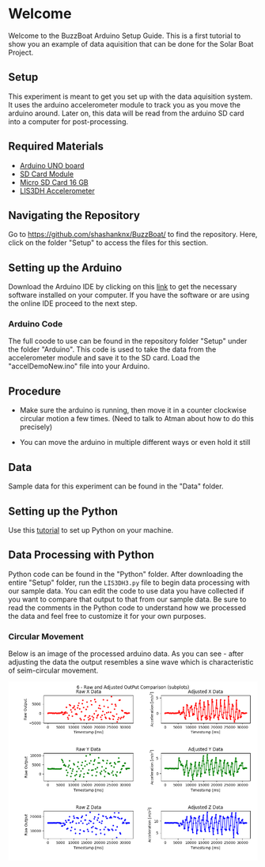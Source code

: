 # Welcome

Welcome to the BuzzBoat Arduino Setup Guide. This is a first tutorial to show you an example of data aquisition that can be done for the Solar Boat Project. 

## Setup
This experiment is meant to get you set up with the data aquisition system. It uses the arduino accelerometer module to track you as you move the arduino around. Later on, this data will be read from the arduino SD card into a computer for post-processing. 

## Required Materials
- [Arduino UNO board](https://store.arduino.cc/usa/arduino-uno-rev3)
- [SD Card Module](https://www.amazon.com/Storage-Memory-Shield-Module-Arduino/dp/B01IPCAP72)
- [Micro SD Card 16 GB](https://www.amazon.com/Micro-Center-Class-Memory-Adapter/dp/B07K835MNR/ref=sr_1_4?dchild=1&keywords=micro+sd+card&nav_sdd=aps&pd_rd_r=9f922f6e-d61f-4d52-bfc6-569fecb70dc9&pd_rd_w=1tPsB&pd_rd_wg=TVKBz&pf_rd_p=f8813af5-8d61-4988-b701-57bd7e498604&pf_rd_r=MV71GVJXZXN2A5EJTEWH&qid=1601353108&refinements=p_n_feature_two_browse-bin%3A6518303011&s=pc&sr=1-4)
- [LIS3DH Accelerometer](https://www.adafruit.com/product/2809)

## Navigating the Repository 

Go to <https://github.com/shashanknx/BuzzBoat/> to find the repository. Here, click on the folder "Setup" to access the files for this section. 

## Setting up the Arduino

Download the Arduino IDE by clicking on this [link](https://www.arduino.cc/en/software) to get the necessary software installed on your computer. If you have the software or are using the online IDE proceed to the next step.  

### Arduino Code

The full coode to use can be found in the repository folder "Setup" under the folder "Arduino". This code is used to take the data from the accelerometer module and save it to the SD card. Load the "accelDemoNew.ino" file into your Arduino. 

## Procedure

- Make sure the arduino is running, then move it in a counter clockwise circular motion a few times. (Need to talk to Atman about how to do this precisely)

- You can move the arduino in multiple different ways or even hold it still  

## Data 

Sample data for this experiment can be found in the "Data" folder. 

## Setting up the Python 

Use this [tutorial](https://realpython.com/installing-python/) to set up Python on your machine. 

## Data Processing with Python

Python code can be found in the "Python" folder. After downloading the entire "Setup" folder, run the `LIS3DH3.py` file to begin data processing with our sample data. You can edit the code to use data you have collected if you want to compare that output to that from our sample data. Be sure to read the comments in the Python code to understand how we processed the data and feel free to customize it for your own purposes. 

### Circular Movement 

Below is an image of the processed arduino data. As you can see - after adjusting the data the output resembles a sine wave which is characteristic of seim-circular movement.

![](https://github.com/shashanknx/BuzzBoat/blob/gh-pages/Figure_1.png)




